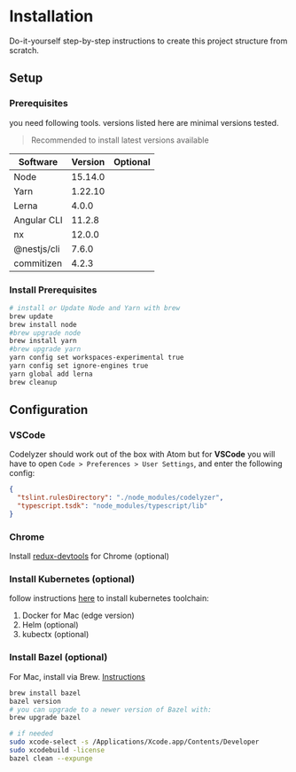 # Installation

Do-it-yourself step-by-step instructions to create this project structure from scratch.

## Setup

### Prerequisites

you need following tools. versions listed here are minimal versions tested.

> Recommended to install latest versions available

| Software        | Version  | Optional |
| --------------- | -------- | -------- |
| Node            | 15.14.0  |          |
| Yarn            | 1.22.10  |          |
| Lerna           | 4.0.0    |          |
| Angular CLI     | 11.2.8   |          |
| nx              | 12.0.0   |          |
| @nestjs/cli     | 7.6.0    |          |
| commitizen      | 4.2.3    |          |

### Install Prerequisites

```bash
# install or Update Node and Yarn with brew
brew update
brew install node
#brew upgrade node
brew install yarn
#brew upgrade yarn
yarn config set workspaces-experimental true
yarn config set ignore-engines true
yarn global add lerna
brew cleanup
```

## Configuration

### VSCode

Codelyzer should work out of the box with Atom but for __VSCode__ you will have to open `Code > Preferences > User Settings`, and enter the following config:

```json
{
  "tslint.rulesDirectory": "./node_modules/codelyzer",
  "typescript.tsdk": "node_modules/typescript/lib"
}
```

### Chrome

Install [redux-devtools](https://chrome.google.com/webstore/detail/redux-devtools/lmhkpmbekcpmknklioeibfkpmmfibljd?hl=en) for Chrome (optional)

### Install Kubernetes (optional)

follow instructions [here](https://gist.github.com/xmlking/62ab53753c0f0f5247d0e174b31dab21) to install kubernetes toolchain:

1. Docker for Mac (edge version)
2. Helm (optional)
3. kubectx (optional)

### Install Bazel (optional)

For Mac, install via Brew. [Instructions](https://docs.bazel.build/versions/master/install-os-x.html#install-on-mac-os-x-homebrew)

```bash
brew install bazel
bazel version
# you can upgrade to a newer version of Bazel with:
brew upgrade bazel

# if needed
sudo xcode-select -s /Applications/Xcode.app/Contents/Developer
sudo xcodebuild -license
bazel clean --expunge
```
